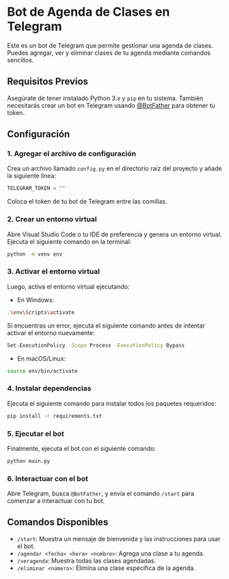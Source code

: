 # Bot de Agenda de Clases en Telegram

Este es un bot de Telegram que permite gestionar una agenda de clases. Puedes agregar, ver y eliminar clases de tu agenda mediante comandos sencillos.

## Requisitos Previos

Asegúrate de tener instalado Python 3.x y `pip` en tu sistema. También necesitarás crear un bot en Telegram usando [@BotFather](https://t.me/botfather) para obtener tu token.

## Configuración

### 1. Agregar el archivo de configuración

Crea un archivo llamado `config.py` en el directorio raíz del proyecto y añade la siguiente línea:

```python
TELEGRAM_TOKEN = ""
```

Coloca el token de tu bot de Telegram entre las comillas.

### 2. Crear un entorno virtual

Abre Visual Studio Code o tu IDE de preferencia y genera un entorno virtual. Ejecuta el siguiente comando en la terminal:

```bash
python -m venv env
```

### 3. Activar el entorno virtual

Luego, activa el entorno virtual ejecutando:

- En Windows:

```bash
.\env\Scripts\activate
```

Si encuentras un error, ejecuta el siguiente comando antes de intentar activar el entorno nuevamente:

```bash
Set-ExecutionPolicy -Scope Process -ExecutionPolicy Bypass
```

- En macOS/Linux:

```bash
source env/bin/activate
```

### 4. Instalar dependencias

Ejecuta el siguiente comando para instalar todos los paquetes requeridos:

```bash
pip install -r requirements.txt
```

### 5. Ejecutar el bot

Finalmente, ejecuta el bot con el siguiente comando:

```bash
python main.py
```

### 6. Interactuar con el bot

Abre Telegram, busca `@BotFather`, y envía el comando `/start` para comenzar a interactuar con tu bot.

## Comandos Disponibles

- `/start`: Muestra un mensaje de bienvenida y las instrucciones para usar el bot.
- `/agendar <fecha> <hora> <nombre>`: Agrega una clase a tu agenda.
- `/veragenda`: Muestra todas las clases agendadas.
- `/eliminar <número>`: Elimina una clase específica de la agenda.